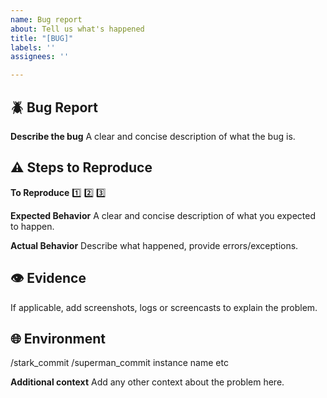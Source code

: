 ```yaml
---
name: Bug report
about: Tell us what's happened
title: "[BUG]"
labels: ''
assignees: ''

---
```


## :beetle: Bug Report
**Describe the bug**</break>
A clear and concise description of what the bug is.

## :warning: Steps to Reproduce
**To Reproduce**</break>
:one:
:two:
:three:

**Expected Behavior**</break>
A clear and concise description of what you expected to happen.

**Actual Behavior**</break>
Describe what happened, provide errors/exceptions.

## :eye: Evidence
If applicable, add screenshots, logs or screencasts to explain the problem.

## :globe_with_meridians: Environment
/stark_commit
/superman_commit
instance name
etc

**Additional context**</break>
Add any other context about the problem here.
